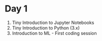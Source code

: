 # Day 1

1. Tiny Introduction to Jupyter Notebooks
2. Tiny Introduction to Python (3.x)
3. Introduction to ML - First coding session
